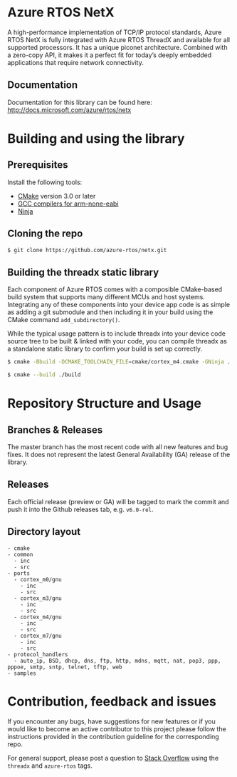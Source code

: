 # Azure RTOS NetX

A high-performance implementation of TCP/IP protocol standards, Azure RTOS NetX is fully integrated with Azure RTOS ThreadX and available for all supported processors. It has a unique piconet architecture. Combined with a zero-copy API, it makes it a perfect fit for today’s deeply embedded applications that require network connectivity.

## Documentation

Documentation for this library can be found here: http://docs.microsoft.com/azure/rtos/netx

# Building and using the library

## Prerequisites

Install the following tools:

* [CMake](https://cmake.org/download/) version 3.0 or later
* [GCC compilers for arm-none-eabi](https://developer.arm.com/tools-and-software/open-source-software/developer-tools/gnu-toolchain/gnu-rm/downloads)
* [Ninja](https://ninja-build.org/)

## Cloning the repo

```bash
$ git clone https://github.com/azure-rtos/netx.git
```

## Building the threadx static library

Each component of Azure RTOS comes with a composible CMake-based build system that supports many different MCUs and host systems. Integrating any of these components into your device app code is as simple as adding a git submodule and then including it in your build using the CMake command `add_subdirectory()`.

While the typical usage pattern is to include threadx into your device code source tree to be built & linked with your code, you can compile threadx as a standalone static library to confirm your build is set up correctly.

```bash
$ cmake -Bbuild -DCMAKE_TOOLCHAIN_FILE=cmake/cortex_m4.cmake -GNinja .

$ cmake --build ./build
```

# Repository Structure and Usage

## Branches & Releases

The master branch has the most recent code with all new features and bug fixes. It does not represent the latest General Availability (GA) release of the library.

## Releases

Each official release (preview or GA) will be tagged to mark the commit and push it into the Github releases tab, e.g. `v6.0-rel`.

## Directory layout

```
- cmake
- common
  - inc
  - src
- ports
  - cortex_m0/gnu
    - inc
    - src
  - cortex_m3/gnu
    - inc
    - src
  - cortex_m4/gnu
    - inc
    - src
  - cortex_m7/gnu
    - inc
    - src
- protocol_handlers
  - auto_ip, BSD, dhcp, dns, ftp, http, mdns, mqtt, nat, pop3, ppp, pppoe, smtp, sntp, telnet, tftp, web
- samples
```

# Contribution, feedback and issues

If you encounter any bugs, have suggestions for new features or if you would like to become an active contributor to this project please follow the instructions provided in the contribution guideline for the corresponding repo.

For general support, please post a question to [Stack Overflow](http://stackoverflow.com/questions/tagged/azure-rtos+threadx) using the `threadx` and `azure-rtos` tags.